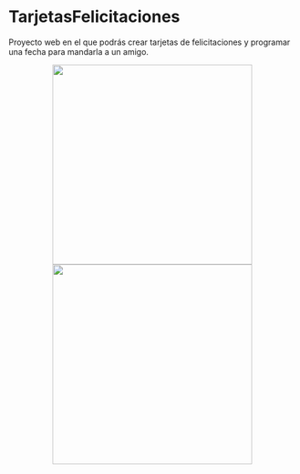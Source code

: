 # TarjetasFelicitaciones
Proyecto web en el que podrás crear tarjetas de felicitaciones y programar una fecha para mandarla a un amigo.


<p align="center">
  <img src="CapturasProyecto/IniciarSesion.png" width="350"/>
  <img src="../CapturasProyecto/inicio.png" width="350"/>
</p>
